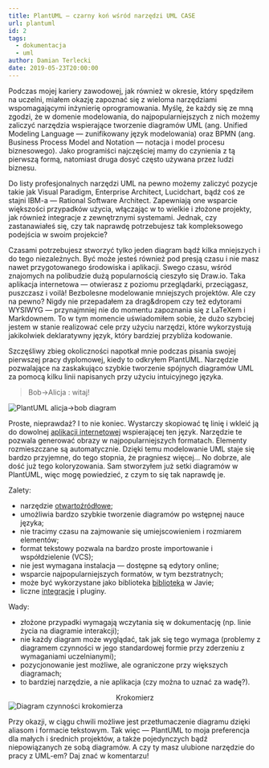 ```yaml
---
title: PlantUML — czarny koń wśród narzędzi UML CASE
url: plantuml
id: 2
tags:
  - dokumentacja
  - uml
author: Damian Terlecki
date: 2019-05-23T20:00:00
---
```


Podczas mojej kariery zawodowej, jak również w okresie, który spędziłem na uczelni, miałem okazję zapoznać się z wieloma narzędziami wspomagającymi inżynierię oprogramowania. Myślę, że każdy się ze mną zgodzi, że w domenie modelowania, do najpopularniejszych z nich możemy zaliczyć narzędzia wspierające tworzenie diagramów UML (ang. Unified Modeling Language — zunifikowany język modelowania) oraz BPMN (ang. Business Process Model and Notation — notacja i model procesu biznesowego). Jako programiści najczęściej mamy do czynienia z tą pierwszą formą, natomiast druga dosyć często używana przez ludzi biznesu.

Do listy profesjonalnych narzędzi UML na pewno możemy zaliczyć pozycje takie jak Visual Paradigm, Enterprise Architect, Lucidchart, bądź coś ze stajni IBM-a — Rational Software Architect. Zapewniają one wsparcie większości przypadków użycia, włączając w to wielkie i złożone projekty, jak również integracje z zewnętrznymi systemami. Jednak, czy zastanawiałeś się, czy tak naprawdę potrzebujesz tak kompleksowego podejścia w swoim projekcie?

Czasami potrzebujesz stworzyć tylko jeden diagram bądź kilka mniejszych i do tego niezależnych. Być może jesteś również pod presją czasu i nie masz nawet przygotowanego środowiska i aplikacji. Swego czasu, wśród znajomych na polibudzie dużą popularnością cieszyło się Draw.io. Taka aplikacja internetowa — otwierasz z poziomu przeglądarki, przeciągasz, puszczasz i voilà! Bezbolesne modelowanie mniejszych projektów. Ale czy na pewno? Nigdy nie przepadałem za drag&dropem czy też edytorami WYSIWYG — przynajmniej nie do momentu zapoznania się z LaTeXem i Markdownem. To w tym momencie uświadomiłem sobie, że dużo szybciej jestem w stanie realizować cele przy użyciu narzędzi, które wykorzystują jakikolwiek deklaratywny język, który bardziej przybliża kodowanie.

Szczęśliwy zbieg okoliczności napotkał mnie podczas pisania swojej pierwszej pracy dyplomowej, kiedy to odkryłem PlantUML. Narzędzie pozwalające na zaskakująco szybkie tworzenie spójnych diagramów UML za pomocą kilku linii napisanych przy użyciu intuicyjnego języka.

> Bob->Alicja : witaj!

<img style="background: white" src="/img/hq/plantuml-alicja-bob.svg" alt="PlantUML alicja->bob diagram" title="PlantUML przykładowy diagram interakcji">
  
Proste, nieprawdaż? I to nie koniec. Wystarczy skopiować tę linię i wkleić ją do dowolnej [aplikacji internetowej](http://www.plantuml.com/plantuml/uml/SyfFKj2rKt3CoKnELR1Io4ZDoSa70000) wspierającej ten język. Narzędzie te pozwala generować obrazy w najpopularniejszych formatach. Elementy rozmieszczane są automatycznie. Dzięki temu modelowanie UML staje się bardzo przyjemne, do tego stopnia, że pragniesz więcej... No dobrze, ale dość już tego koloryzowania. Sam stworzyłem już setki diagramów w PlantUML, więc mogę powiedzieć, z czym to się tak naprawdę je.

Zalety:
- narzędzie [otwartoźródłowe](https://github.com/plantuml);
- umożliwia bardzo szybkie tworzenie diagramów po wstępnej nauce języka;
- nie tracimy czasu na zajmowanie się umiejscowieniem i rozmiarem elementów;
- format tekstowy pozwala na bardzo proste importowanie i współdzielenie (VCS);
- nie jest wymagana instalacja — dostępne są edytory online;
- wsparcie najpopularniejszych formatów, w tym bezstratnych;
- może być wykorzystane jako biblioteka [biblioteka](https://mvnrepository.com/artifact/net.sourceforge.plantuml/plantuml) w Javie;
- liczne [integracje](http://plantuml.com/sources) i pluginy.

Wady:
- złożone przypadki wymagają wczytania się w dokumentację (np. linie życia na diagramie interakcji);
- nie każdy diagram może wyglądać, tak jak się tego wymaga (problemy z diagramem czynności w jego standardowej formie przy zderzeniu z wymaganiami uczelnianymi);
- pozycjonowanie jest możliwe, ale ograniczone przy większych diagramach;
- to bardziej narzędzie, a nie aplikacja (czy można to uznać za wadę?).

<center>Krokomierz</center>
<img style="background: white" src="/img/hq/krokomierz.svg" alt="Diagram czynności krokomierza" title="PlantUML diagram czynności krokomierza">

Przy okazji, w ciągu chwili możliwe jest przetłumaczenie diagramu dzięki aliasom i formacie tekstowym. Tak więc — PlantUML to moja preferencja dla małych i średnich projektów, a także pojedynczych bądź niepowiązanych ze sobą diagramów. A czy ty masz ulubione narzędzie do pracy z UML-em? Daj znać w komentarzu!

